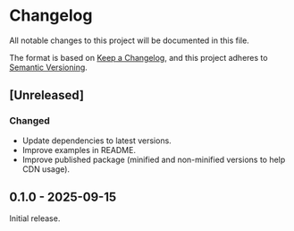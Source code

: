 # Changelog

All notable changes to this project will be documented in this file.

The format is based on [Keep a Changelog](https://keepachangelog.com/en/1.1.0/),
and this project adheres to [Semantic Versioning](https://semver.org/spec/v2.0.0.html).

## [Unreleased]

### Changed

- Update dependencies to latest versions.
- Improve examples in README.
- Improve published package (minified and non-minified versions to help CDN usage).

## 0.1.0 - 2025-09-15

Initial release.
